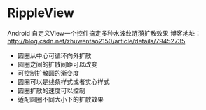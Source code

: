 # RippleView
Android 自定义View一个控件搞定多种水波纹涟漪扩散效果
博客地址：http://blog.csdn.net/zhuwentao2150/article/details/79452735

- 圆圈从中心可循环向外扩散
- 圆圈之间的扩散间距可以改变
- 可控制扩散圆的渐变度
- 圆圈可以是线条样式或者实心样式
- 圆圈扩散的速度可以控制
- 适配圆圈不同大小下的扩散效果

